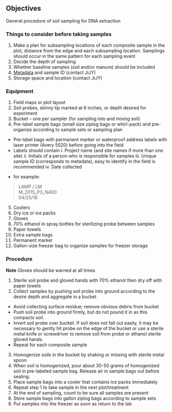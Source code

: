 ## Objectives   
General procedure of soil sampling for DNA extraction

### Things to consider before taking samples
1.	Make a plan for subsampling locations of each composite sample in the plot, distance from the edge and each subsampling location. Samplings should occur in the same pattern for each sampling event
2.	Decide the depth of sampling
3.	Whether baseline samples (soil and/or manure) should be included
4.	[Metadata](https://github.com/germs-lab/SOPs/blob/master/data_management_SOPs/GERMS_Lab_Data_Management_101.md) and sample ID (contact JiJY)
5.	Storage space and location (contact JiJY)
### Equipment
1.	Field maps or plot layout
2.	Soil probes, skinny tip marked at 6 inches, or depth desired for experiment
3.	Bucket – one per sampler (for sampling into and mixing soil)
4.	Pre-label sample bags (small size ziplog bags or whirl-pack) and pre-organize according to sample sets or sampling plan
* Pre-label bags with permanent marker or waterproof address labels with laser printer (Avery 5520) before going into the field
* Labels should contain 
i.	Project name (and site names if more than one site)
ii.	Initials of a person who is responsible for samples
iii.	Unique sample ID (corresponds to metadata), easy to identify in the field is recommended
iv.	Date collected
+ for example: </br>
> LAMP / LM </br>
> M_2015_P3_N400</br>
> 04/25/18
5.	Coolers
6.	Dry ice or ice packs
7.	Gloves
8.	70% ethanol in spray bottles for sterilizing probe between samples
9.	Paper towels
10.	Extra sample bags
11.	Permanent marker
12.	Gallon-size freezer bag to organize samples for freezer storage

### Procedure
**Note** Gloves should be warned at all times
1.	Sterile soil probe and gloved hands with 70% ethanol then dry off with paper towels
2.	Collect samples by pushing soil probe into ground according to the desire depth and aggregate in a bucket
* Avoid collecting surface residue; remove obvious debris from bucket
* Push soil probe into ground firmly, but do not pound it in as this compacts soil.
* Invert soil probe over bucket.  If soil does not fall out easily, it may be necessary to gently hit probe on the edge of the bucket or use a sterile metal knife or screwdriver to remove soil from probe or ethanol sterile gloved hands.
* Repeat for each composite sample
3.	Homogenize soils in the bucket by shaking or missing with sterile metal spoon
4.	When soil is homogenized, pour about 30-50 grams of homogenized soil in pre-labeled sample bag. Release air in sample bags out before sealing.
5.	Place sample bags into a cooler that contains ice packs immediately
6.	Repeat step 1 to take sample in the next plot/treatment
7.	At the end of sampling, count to be sure all samples are present
8.	Store sample bags into gallon ziplog bags according to sample sets 
9.	Put samples into the freezer as soon as return to the lab
